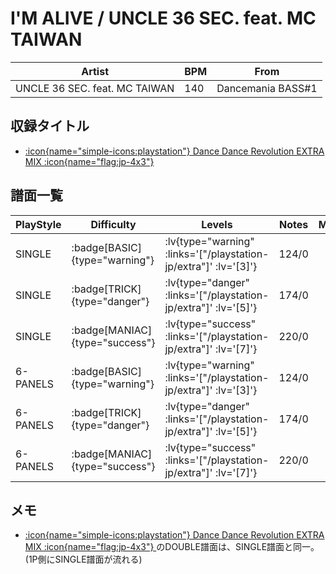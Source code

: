 # I'M ALIVE / UNCLE 36 SEC. feat. MC TAIWAN

|Artist|BPM|From|
|------|---|----|
|UNCLE 36 SEC. feat. MC TAIWAN|140|Dancemania BASS#1|

## 収録タイトル

- [ :icon{name="simple-icons:playstation"} Dance Dance Revolution EXTRA MIX :icon{name="flag:jp-4x3"} ](/playstation-jp/extra)

## 譜面一覧

|PlayStyle|Difficulty|Levels|Notes|Movie|
|---------|----------|------|-----|-----|
|SINGLE| :badge[BASIC]{type="warning"} | :lv{type="warning" :links='["/playstation-jp/extra"]' :lv='[3]'} |124/0||
|SINGLE| :badge[TRICK]{type="danger"} | :lv{type="danger" :links='["/playstation-jp/extra"]' :lv='[5]'} |174/0||
|SINGLE| :badge[MANIAC]{type="success"} | :lv{type="success" :links='["/playstation-jp/extra"]' :lv='[7]'} |220/0||
|6-PANELS| :badge[BASIC]{type="warning"} | :lv{type="warning" :links='["/playstation-jp/extra"]' :lv='[3]'} |124/0||
|6-PANELS| :badge[TRICK]{type="danger"} | :lv{type="danger" :links='["/playstation-jp/extra"]' :lv='[5]'} |174/0||
|6-PANELS| :badge[MANIAC]{type="success"} | :lv{type="success" :links='["/playstation-jp/extra"]' :lv='[7]'} |220/0||

## メモ

- [ :icon{name="simple-icons:playstation"} Dance Dance Revolution EXTRA MIX :icon{name="flag:jp-4x3"} ](/playstation-jp/extra)のDOUBLE譜面は、SINGLE譜面と同一。(1P側にSINGLE譜面が流れる)
